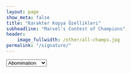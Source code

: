 ```yaml
---
layout: page
show_meta: false
title: "Karakter Kopya Özellikleri"
subheadline: "Marvel's Contest of Champions"
header:
	image_fullwidth: /other/all-champs.jpg
permalink: "/signature/"
---
```

<select name="champs" id="champs">
    <option value="abomination">Abomination</option>
    <option value="ant-man">Karınca Adam</option>
    <option value="agent-venom">Ajan Venom</option>
</select>